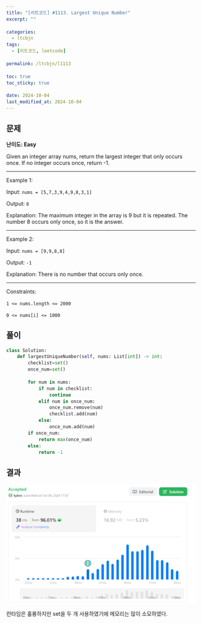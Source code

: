 ```yaml
---
title: "[리트코드] #1113. Largest Unique Number"
excerpt: ""

categories:
  - ltcbjn
tags:
  - [리트코드, leetcode]

permalink: /ltcbjn/l1113

toc: true
toc_sticky: true

date: 2024-10-04
last_modified_at: 2024-10-04
---
```


## 문제

**난이도: Easy**

Given an integer array nums, return the largest integer that only occurs once. If no integer occurs once, return -1.

___ 

Example 1:

Input: `nums = [5,7,3,9,4,9,8,3,1]`

Output: `8`

Explanation: The maximum integer in the array is 9 but it is repeated. The number 8 occurs only once, so it is the answer.

___

Example 2:

Input: `nums = [9,9,8,8]`

Output: `-1`

Explanation: There is no number that occurs only once.
 
___

Constraints:

`1 <= nums.length <= 2000`

`0 <= nums[i] <= 1000`

## 풀이

```python
class Solution:
    def largestUniqueNumber(self, nums: List[int]) -> int:
        checklist=set()
        once_num=set()

        for num in nums:
            if num in checklist:
                continue
            elif num in once_num:
                once_num.remove(num)
                checklist.add(num)
            else:
                once_num.add(num)
        if once_num:
            return max(once_num)
        else:
            return -1
```

## 결과
![alt text](image.png)

런타임은 훌륭하지만 set을 두 개 사용하였기에 메모리는 많이 소모하였다.
